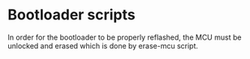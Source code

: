 # Bootloader scripts

In order for the bootloader to be properly reflashed, the MCU must be unlocked and erased which is done by erase-mcu script.
